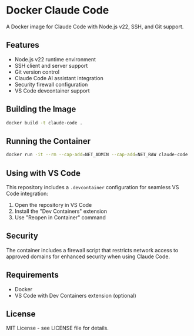 # Docker Claude Code

A Docker image for Claude Code with Node.js v22, SSH, and Git support.

## Features

- Node.js v22 runtime environment
- SSH client and server support
- Git version control
- Claude Code AI assistant integration
- Security firewall configuration
- VS Code devcontainer support

## Building the Image

```bash
docker build -t claude-code .
```

## Running the Container

```bash
docker run -it --rm --cap-add=NET_ADMIN --cap-add=NET_RAW claude-code
```

## Using with VS Code

This repository includes a `.devcontainer` configuration for seamless VS Code integration:

1. Open the repository in VS Code
2. Install the "Dev Containers" extension
3. Use "Reopen in Container" command

## Security

The container includes a firewall script that restricts network access to approved domains for enhanced security when using Claude Code.

## Requirements

- Docker
- VS Code with Dev Containers extension (optional)

## License

MIT License - see LICENSE file for details.
